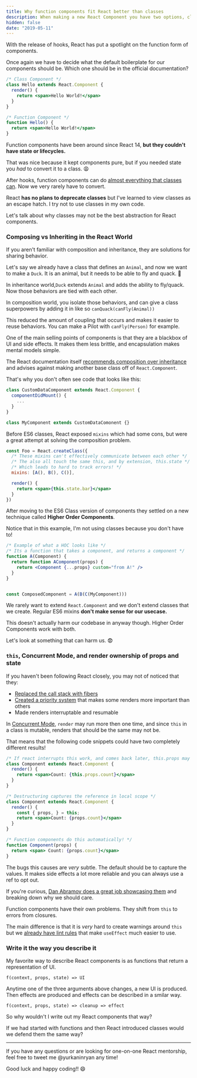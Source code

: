 ```yaml
---
title: Why function components fit React better than classes
description: When making a new React Component you have two options, class or function.  Why the shift from the way we've always known?
hidden: false
date: "2019-05-11"
---
```


With the release of hooks, React has put a spotlight on the function form of components.

Once again we have to decide what the default boilerplate for our components should be. Which one should be in the official documentation?

```jsx
/* Class Component */
class Hello extends React.Component {
  render() {
    return <span>Hello World!</span>
  }
}

/* Function Component */
function Hello() {
  return <span>Hello World!</span>
}
```

Function components have been around since React 14, **but they couldn't have state or lifecycles.**

That was nice because it kept components pure, but if you needed state you _had_ to convert it to a class. 😩

After hooks, function components can do [almost everything that classes can](https://reactjs.org/docs/hooks-faq.html#do-hooks-cover-all-use-cases-for-classes).  Now we very rarely have to convert.

React **has no plans to deprecate classes** but I've learned to view classes as an escape hatch.  I try not to use classes in my own code.

Let's talk about why classes may not be the best abstraction for React components.

### Composing vs Inheriting in the React World

If you aren't familiar with composition and inheritance, they are solutions for sharing behavior.

Let's say we already have a class that defines an `Animal`, and now we want to make a `Duck`.  It is an animal, but it needs to be able to fly and quack. 🦆

In inheritance world,`Duck` extends `Animal` and adds the ability to fly/quack.  Now those behaviors are tied with each other.

In composition world, you isolate those behaviors, and can give a class superpowers by adding it in like so `canQuack(canFly(Animal))`

This reduced the amount of coupling that occurs and makes it easier to reuse behaviors. You can make a Pilot with `canFly(Person)` for example.

One of the main selling points of components is that they are a blackbox of UI and side effects.  It makes them less brittle, and encapsulation makes mental models simple.

The React documentation itself [recommends composition over inheritance](https://reactjs.org/docs/composition-vs-inheritance.html) and advises against making another base class off of `React.Component`.

That's why you don't often see code that looks like this:

```js
class CustomDataComponent extends React.Component {
  componentDidMount() {
    ...
  }
}

class MyComponent extends CustomDataComonent {}
```

Before ES6 classes, React exposed `mixins` which had some cons, but were a great attempt at solving the composition problem.

```jsx
const Foo = React.createClass({
  /* These mixins can't effectively communicate between each other */
  /* The also all touch the same this, and by extension, this.state */
  /* Which leads to hard to track errors! */
  mixins: [A(), B(), C()],

  render() {
    return <span>{this.state.bar}</span>
  }
})
```

After moving to the ES6 Class version of components they settled on a new technique called **Higher Order Components**.

Notice that in this example, I'm not using classes because you don't have to!

```jsx
/* Example of what a HOC looks like */
/* Its a function that takes a component, and returns a component */
function A(Component) {
  return function AComponent(props) {
    return <Component {...props} custom="from A!" />
  }
}


const ComposedComponent = A(B(C(MyComponent)))
```

We rarely want to extend `React.Component` and we don't extend classes that we create.  Regular ES6 mixins **don't make sense for our usecase.**

This doesn't actually harm our codebase in anyway though.  Higher Order Components work with both.

Let's look at something that can harm us. 😨

### `this`, Concurrent Mode,  and render ownership of props and state

If you haven't been following React closely, you may not of noticed that they:
*  [Replaced the call stack with fibers](https://code.fb.com/web/react-16-a-look-inside-an-api-compatible-rewrite-of-our-frontend-ui-library/)
* [Created a priority system](https://github.com/facebook/react/tree/master/packages/scheduler) that makes some renders more important than others
* Made renders interruptable and resumable

In [Concurrent Mode](https://reactjs.org/blog/2018/03/01/sneak-peek-beyond-react-16.html), `render` may run more then one time, and since `this` in a class is mutable, renders that should be the same may not be.

That means that the following code snippets could have two completely different results!

```jsx
/* If react interrupts this work, and comes back later, this.props may have already changed! */
class Component extends React.Component {
  render() {
    return <span>Count: {this.props.count}</span>
  }
}

/* Destructuring captures the reference in local scope */
class Component extends React.Component {
  render() {
    const { props, } = this;
    return <span>Count: {props.count}</span>
  }
}

/* Function components do this automatically! */
function Component(props) {
  return <span> Count: {props.count}</span>
}
```

The bugs this causes are _very_ subtle. The default should be to capture the values.  It makes side effects a lot more reliable and you can always use a ref to opt out.

If you're curious, [Dan Abramov does a great job showcasing them](https://overreacted.io/how-are-function-components-different-from-classes/) and breaking down why we should care.

Function components have their own problems.  They shift from `this` to errors from closures.

The main difference is that it is _very_ hard to create warnings around `this` but we [already have lint rules](https://www.npmjs.com/package/eslint-plugin-react-hooks) that make `useEffect` much easier to use.

### Write it the way you describe it

My favorite way to describe React components is as functions that return a representation of UI.

`f(context, props, state) => UI`

Anytime one of the three arguments above changes, a new UI is produced.  Then effects are produced and effects can be described in a smilar way.

`f(context, props, state) => cleanup => effect`

So why wouldn't I write out my React components that way?

If we had started with functions and then React introduced classes would we defend them the same way?

---
If you have any questions or are looking for one-on-one React mentorship, feel free to tweet me @yurkaninryan any time!

Good luck and happy coding!! 😄


